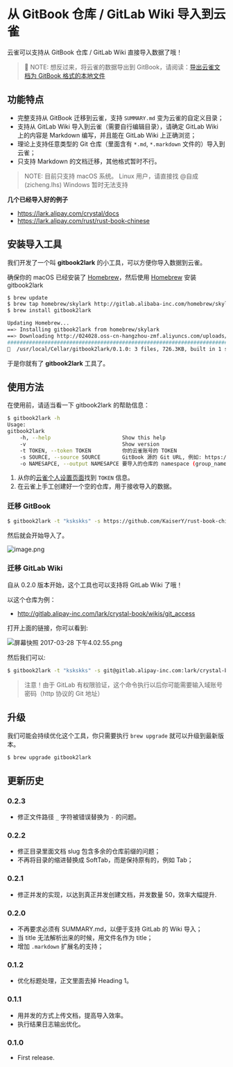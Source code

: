# 从 GitBook 仓库 / GitLab Wiki 导入到云雀

云雀可以支持从 GitBook 仓库 / GitLab Wiki 直接导入数据了哦！

> 👹 NOTE: 想反过来，将云雀的数据导出到 GitBook，请阅读：[导出云雀文档为 GitBook 格式的本地文件](export-to-gitbook)

## 功能特点

- 完整支持从 GitBook 迁移到云雀，支持 `SUMMARY.md` 变为云雀的自定义目录；
- 支持从 GitLab Wiki 导入到云雀（需要自行编辑目录），请确定 GitLab Wiki 上的内容是 Markdown 编写，并且能在 GitLab Wiki 上正确浏览；
- 理论上支持任意类型的 Git 仓库（里面含有 `*.md`, `*.markdown` 文件的）导入到云雀；
- 只支持 Markdown 的文档迁移，其他格式暂时不行。

> NOTE: 目前只支持 macOS 系统。
> Linux 用户，请直接找 @自成(zicheng.lhs)
> Windows 暂时无法支持

**几个已经导入好的例子**

- https://lark.alipay.com/crystal/docs
- https://lark.alipay.com/rust/rust-book-chinese

## 安装导入工具

我们开发了一个叫 **gitbook2lark** 的小工具，可以方便你导入数据到云雀。

确保你的 macOS 已经安装了 [Homebrew](https://brew.sh/)，然后使用 [Homebrew](https://brew.sh/) 安装 gitbook2lark

```bash
$ brew update
$ brew tap homebrew/skylark http://gitlab.alibaba-inc.com/homebrew/skylark.git
$ brew install gitbook2lark

Updating Homebrew...
==> Installing gitbook2lark from homebrew/skylark
==> Downloading http://024028.oss-cn-hangzhou-zmf.aliyuncs.com/uploads/lark/homebrew-tap/3266bcda771819dcf465d91cfde54f2e/gitbook2lark.zip
######################################################################## 100.0%
🍺  /usr/local/Cellar/gitbook2lark/0.1.0: 3 files, 726.3KB, built in 1 second
```

于是你就有了 **gitbook2lark** 工具了。

## 使用方法

在使用前，请适当看一下 gitbook2lark 的帮助信息：

```bash
$ gitbook2lark -h
Usage:
gitbook2lark
    -h, --help                       Show this help
    -v                               Show version
    -t TOKEN, --token TOKEN          你的云雀账号的 TOKEN
    -s SOURCE, --source SOURCE       GitBook 源的 Git URL, 例如: https://github.com/foo/bar.git
    -o NAMESAPCE, --output NAMESAPCE 要导入的仓库的 namespace (group_name/repo_name), 例如这个仓库: lark/help
```

1. 从你的[云雀个人设置页面](https://lark.alipay.com/settings/privateToken)找到 `TOKEN` 信息。
2. 在云雀上手工创建好一个空的仓库，用于接收导入的数据。



### 迁移 GitBook

```bash
$ gitbook2lark -t "kskskks" -s https://github.com/KaiserY/rust-book-chinese.git -o lark/rust-book-chinese
```

然后就会开始导入了。

![image.png](http://alipay-rmsdeploy-image.cn-hangzhou.alipay.aliyun-inc.com/skylark/attach/3/2d565f5c8990d8a9/image.png) 

### 迁移 GitLab Wiki

自从 0.2.0 版本开始，这个工具也可以支持将 GitLab Wiki 了哦！

以这个仓库为例：

- http://gitlab.alipay-inc.com/lark/crystal-book/wikis/git_access

打开上面的链接，你可以看到:

![屏幕快照 2017-03-28 下午4.02.55.png](https://os.alipayobjects.com/skylark/212f34e3-c820-445f-bbdc-12d7dcca97e2/attach/3/8fb599aec442ff35e0afb6488c665b39) 

然后我们可以:

```bash
$ gitbook2lark -t "kskskks" -s git@gitlab.alipay-inc.com:lark/crystal-book.wiki.git -o crystal/crystal-book
```

> 注意！由于 GitLab 有权限验证，这个命令执行以后你可能需要输入域账号密码（http 协议的 Git 地址）

## 升级

我们可能会持续优化这个工具，你只需要执行 `brew upgrade` 就可以升级到最新版本。

```bash
$ brew upgrade gitbook2lark
```

## 更新历史

### 0.2.3

- 修正文件路径 `_` 字符被错误替换为 `-` 的问题。

### 0.2.2

- 修正目录里面文档 slug 包含多余的仓库前缀的问题；
- 不再将目录的缩进替换成 SoftTab，而是保持原有的，例如 Tab；

### 0.2.1

- 修正并发的实现，以达到真正并发创建文档，并发数量 50，效率大幅提升.

### 0.2.0

- 不再要求必须有 SUMMARY.md，以便于支持 GitLab 的 Wiki 导入；
- 当 title 无法解析出来的时候，用文件名作为 title；
- 增加 `.markdown` 扩展名的支持；

### 0.1.2

- 优化标题处理，正文里面去掉 Heading 1。

### 0.1.1

- 用并发的方式上传文档，提高导入效率。
- 执行结果日志输出优化。

### 0.1.0

- First release.

